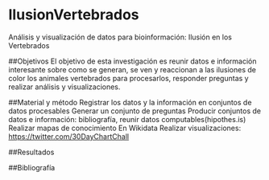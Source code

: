 # IlusionVertebrados
Análisis y visualización de datos para bioinformación: Ilusión en los Vertebrados

##Objetivos
El objetivo de esta investigación es reunir datos e información interesante sobre como se generan, se ven y reaccionan a las ilusiones de color los animales vertebrados para procesarlos, responder preguntas y realizar análisis y visualizaciones.

##Material y método
Registrar los datos y la información en conjuntos de datos procesables
Generar un conjunto de preguntas
Producir conjuntos de datos e información: bibliografía, reunir datos computables(hipothes.is)
Realizar mapas de conocimiento En Wikidata
Realizar visualizaciones: https://twitter.com/30DayChartChall

##Resultados

##Bibliografía
